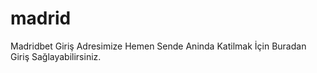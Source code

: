 # madrid
Madridbet Giriş Adresimize Hemen Sende Aninda Katilmak İçin Buradan Giriş Sağlayabilirsiniz.
